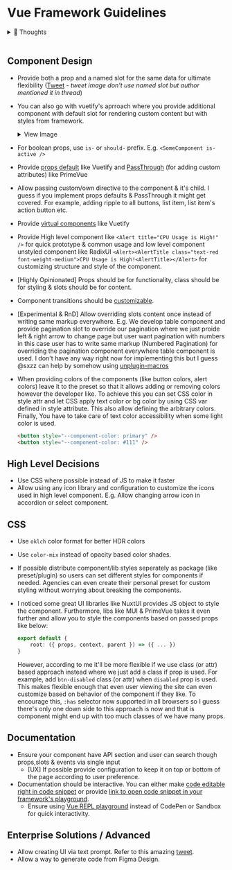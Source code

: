 # Vue Framework Guidelines

<details>
<summary>💭 Thoughts</summary>

_These are my thoughts feel free to open issue in this repo to discuss this_

- Q: I really like how nuxt is pluggable and we can extend it. It's great power when you use it, I wonder can UI framework be pluggable & extendable.

</details>

<br />

## Component Design

- Provide both a prop and a named slot for the same data for ultimate flexibility ([Tweet](https://twitter.com/danielkelly_io/status/1742564440287957489) - _tweet image don't use named slot but author mentioned it in thread_)
- You can also go with vuetify's aprroach where you provide additional component with default slot for rendering custom content but with styles from framework.
  <details>
  <summary>View Image</summary>
  
  ![image](https://github.com/jd-solanki/vue-framework-guidelines/assets/47495003/b405bcab-2d2d-4488-925f-8c611f4233ac)
  
  </details>

- For boolean props, use `is-` or `should-` prefix. E.g. `<SomeComponent is-active />`
- Provide [props default](https://vuetifyjs.com/en/features/global-configuration/#setup) like Vuetify and [PassThrough](https://primevue.org/passthrough) (for adding custom attributes) like PrimeVue
- Allow passing custom/own directive to the component & it's child. I guess if you implement props defaults & PassThrough it might get covered. For example, adding ripple to all buttons, list item, list item's action button etc.
- Provide [virtual components](https://vuetifyjs.com/en/features/global-configuration/#using-with-virtual-components) like Vuetify
- Provide High level component like `<Alert title="CPU Usage is High!" />` for quick prototype & common usage and low level component unstyled component like RadixUI `<Alert><AlertTitle class="text-red font-weight-medium">CPU Usage is High!<AlertTitle></Alert>` for customizing structure and style of the component.
- [Highly Opinionated] Props should be for functionality, class should be for styling & slots should be for content.
- Component transitions should be [customizable](https://anu-vue.netlify.app/guide/features/transitions.html#customizing-transitions).
- [Experimental & RnD] Allow overriding slots content once instead of writing same markup everywhere. E.g. We develop table component and provide pagination slot to override our pagination where we just proide left & right arrow to change page but user want pagination with numbers in this case user has to write same markup (Numbered Pagination) for overriding the pagination component everywhere table component is used. I don't have any way right now for implementing this but I guess @sxzz can help by somehow using [unplugin-macros](https://github.com/unplugin/unplugin-macros)
- When providing colors of the components (like button colors, alert colors) leave it to the preset so that it allows adding or removing colors however the developer like. To achieve this you can set CSS color in style attr and let CSS apply text color or bg color by using CSS var defined in style attribute. This also allow defining the arbitrary colors. Finally, You have to take care of text color accessibility when some light color is used.

  ```html
  <button style="--component-color: primary" />
  <button style="--component-color: #111" />
  ```

## High Level Decisions

- Use CSS where possible instead of JS to make it faster
- Allow using any icon library and configuration to customize the icons used in high level component. E.g. Allow changing arrow icon in accordion or select component.

## CSS

- Use `oklch` color format for better HDR colors
- Use `color-mix` instead of opacity based color shades.
- If possible distribute component/lib styles seperately as package (like preset/plugin) so users can set different styles for components if needed. Agencies can even create their personal preset for custom styling without worrying about breaking the components.
- I noticed some great UI libraries like NuxtUI provides JS object to style the component. Furthermore, libs like MUI & PrimeVue takes it even further and allow you to style the components based on passed props like below:

  ```ts
  export default {
      root: ({ props, context, parent }) => ({ ... })
  }
  ```

  However, according to me it'll be more flexible if we use class (or attr) based approach instead where we just add a class if prop is used. For example, add `btn-disabled` class (or attr) when `disabled` prop is used. This makes flexible enough that even user viewing the site can even customize based on behavior of the component if they like. To encourage this, `:has` selector now supported in all browsers so I guess there's only one down side to this approach is now and that is component might end up with too much classes of we have many props.

## Documentation

- Ensure your component have API section and user can search though props,slots & events via single input
  - [UX] If possible provide configuration to keep it on top or bottom of the page according to user preference.
- Documentation should be interactive. You can either make [code editable right in code snippet](https://mui.com/material-ui/react-button/#basic-button) or provide [link to open code snippet in your framework's playground](https://vuetifyjs.com/en/components/buttons/#density).
  - Ensure using [Vue REPL playground](https://play.vuejs.org/) instead of CodePen or Sandbox for quick interactivity.
 
## Enterprise Solutions / Advanced

- Allow creating UI via text prompt. Refer to this amazing [tweet](https://twitter.com/zernonia/status/1742945562977251703).
- Allow a way to generate code from Figma Design.
